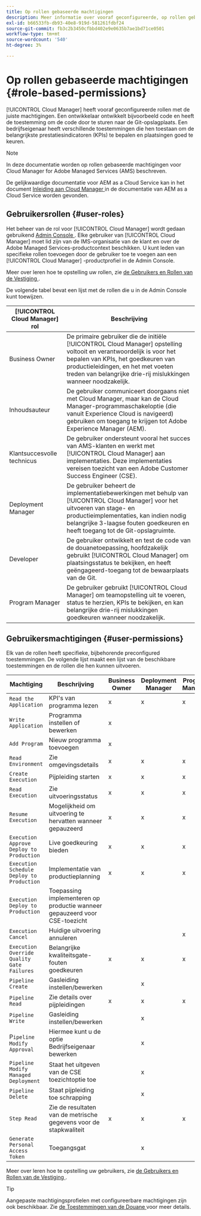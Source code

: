 ```yaml
---
title: Op rollen gebaseerde machtigingen
description: Meer informatie over vooraf geconfigureerde, op rollen gebaseerde machtigingen van Cloud Manager voor het beheer van de toegang tot uw cloudbronnen.
exl-id: b66533fb-db93-40e8-919d-581261fdbf24
source-git-commit: fb3c2b3450cfbbd402e9e0635b7ae1bd71ce0501
workflow-type: tm+mt
source-wordcount: '540'
ht-degree: 3%

---
```



# Op rollen gebaseerde machtigingen {#role-based-permissions}

[!UICONTROL Cloud Manager] heeft vooraf geconfigureerde rollen met de juiste machtigingen. Een ontwikkelaar ontwikkelt bijvoorbeeld code en heeft de toestemming om de code door te sturen naar de Git-opslagplaats. Een bedrijfseigenaar heeft verschillende toestemmingen die hen toestaan om de belangrijkste prestatiesindicatoren (KPIs) te bepalen en plaatsingen goed te keuren.

>[!NOTE]
>
>In deze documentatie worden op rollen gebaseerde machtigingen voor Cloud Manager for Adobe Managed Services (AMS) beschreven.
>
>De gelijkwaardige documentatie voor AEM as a Cloud Service kan in het document [ Inleiding aan Cloud Manager ](https://experienceleague.adobe.com/en/docs/experience-manager-cloud-service/content/onboarding/concepts/cloud-manager-introduction#role-based-permissions) in de documentatie van AEM as a Cloud Service worden gevonden.

## Gebruikersrollen {#user-roles}

Het beheer van de rol voor [!UICONTROL Cloud Manager] wordt gedaan gebruikend [ Admin Console ](https://helpx.adobe.com/nl/enterprise/using/admin-console.html). Elke gebruiker van [!UICONTROL Cloud Manager] moet lid zijn van de IMS-organisatie van de klant en over de Adobe Managed Services-productcontext beschikken. U kunt leden van specifieke rollen toevoegen door de gebruiker toe te voegen aan een [!UICONTROL Cloud Manager] -productprofiel in de Admin Console.

Meer over leren hoe te opstelling uw rollen, zie [ de Gebruikers en Rollen van de Vestiging ](/help/requirements/users-and-roles.md).

De volgende tabel bevat een lijst met de rollen die u in de Admin Console kunt toewijzen.

| [!UICONTROL Cloud Manager] rol | Beschrijving |
|---|---|
| Business Owner | De primaire gebruiker die de initiële [!UICONTROL Cloud Manager] opstelling voltooit en verantwoordelijk is voor het bepalen van KPIs, het goedkeuren van productieleidingen, en het met voeten treden van belangrijke drie-rij mislukkingen wanneer noodzakelijk. |
| Inhoudsauteur | De gebruiker communiceert doorgaans niet met Cloud Manager, maar kan de Cloud Manager-programmaschakeloptie (die vanuit Experience Cloud is navigeerd) gebruiken om toegang te krijgen tot Adobe Experience Manager (AEM). |
| Klantsuccesvolle technicus | De gebruiker ondersteunt vooral het succes van AMS-klanten en werkt met [!UICONTROL Cloud Manager] aan implementaties. Deze implementaties vereisen toezicht van een Adobe Customer Success Engineer (CSE). |
| Deployment Manager | De gebruiker beheert de implementatiebewerkingen met behulp van [!UICONTROL Cloud Manager] voor het uitvoeren van stage- en productieimplementaties, kan indien nodig belangrijke 3-laagse fouten goedkeuren en heeft toegang tot de Git-opslagruimte. |
| Developer | De gebruiker ontwikkelt en test de code van de douanetoepassing, hoofdzakelijk gebruikt [!UICONTROL Cloud Manager] om plaatsingsstatus te bekijken, en heeft geëngageerd-toegang tot de bewaarplaats van de Git. |
| Program Manager | De gebruiker gebruikt [!UICONTROL Cloud Manager] om teamopstelling uit te voeren, status te herzien, KPIs te bekijken, en kan belangrijke drie-rij mislukkingen goedkeuren wanneer noodzakelijk. |

## Gebruikersmachtigingen {#user-permissions}

Elk van de rollen heeft specifieke, bijbehorende preconfigured toestemmingen. De volgende lijst maakt een lijst van de beschikbare toestemmingen en de rollen die hen kunnen uitvoeren.

| Machtiging | Beschrijving | Business Owner | Deployment Manager | Program Manager | Developer | CSE |
| --- | --- | --- | --- | --- | --- | --- |
| `Read the Application` | KPI&#39;s van programma lezen | x | x | x | x | x |
| `Write Application` | Programma instellen of bewerken | x | | | | |
| `Add Program` | Nieuw programma toevoegen | x |  |  |  |  |
| `Read Environment` | Zie omgevingsdetails | x | x | x | x | x |
| `Create Execution` | Pijpleiding starten | x | x | x | | |
| `Read Execution` | Zie uitvoeringsstatus | x | x | x | x | x |
| `Resume Execution` | Mogelijkheid om uitvoering te hervatten wanneer gepauzeerd | x | x | x | | x |
| `Execution Approve Deploy to Production` | Live goedkeuring bieden | x | x | x | | |
| `Execution Schedule Deploy to Production` | Implementatie van productieplanning | x | x | x | | x |
| `Execution Deploy to Production` | Toepassing implementeren op productie wanneer gepauzeerd voor CSE-toezicht |  |  |  |  | x |
| `Execution Cancel` | Huidige uitvoering annuleren |  |  | x |  |  |
| `Execution Override Quality Gate Failures` | Belangrijke kwaliteitsgate-fouten goedkeuren | x | x | x |  |  |
| `Pipeline Create` | Gasleiding instellen/bewerken |  | x |  |  |  |
| `Pipeline Read` | Zie details over pijpleidingen | x | x | x | x | x |
| `Pipeline Write` | Gasleiding instellen/bewerken |  | x |  |  |  |
| P`ipeline Modify Approval` | Hiermee kunt u de optie Bedrijfseigenaar bewerken |  | x |  |  |  |
| `Pipeline Modify Managed Deployment` | Staat het uitgeven van de CSE toezichtoptie toe |  | x |  |  |  |
| `Pipeline Delete` | Staat pijpleiding toe schrapping |  | x |  |  |  |
| `Step Read` | Zie de resultaten van de metrische gegevens voor de stapkwaliteit | x | x | x | x | x |
| `Generate Personal Access Token` | Toegangsgat |  | x |  | x |  |

<!-- CQDOC-22080 | Download log files  |  |  | x |  | x |  | -->

Meer over leren hoe te opstelling uw gebruikers, zie [ de Gebruikers en Rollen van de Vestiging ](/help/requirements/users-and-roles.md).

>[!TIP]
>
>Aangepaste machtigingsprofielen met configureerbare machtigingen zijn ook beschikbaar. Zie [ de Toestemmingen van de Douane ](/help/using/custom-permissions.md) voor meer details.
